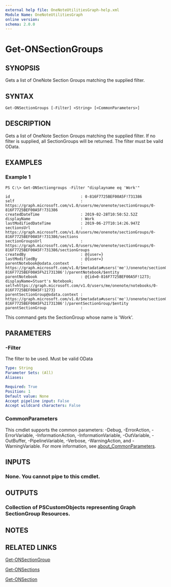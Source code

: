 ```yaml
---
external help file: OneNoteUtilitiesGraph-help.xml
Module Name: OneNoteUtilitiesGraph
online version:
schema: 2.0.0
---
```


# Get-ONSectionGroups

## SYNOPSIS
Gets a list of OneNote Section Groups matching the supplied filter.

## SYNTAX

```
Get-ONSectionGroups [-Filter] <String> [<CommonParameters>]
```

## DESCRIPTION
Gets a list of OneNote Section Groups matching the supplied filter.
If no filter is supplied, all SectionGroups will be returned.
The filter must be  vaild OData.

## EXAMPLES

### Example 1
```
PS C:\> Get-ONSectiongroups -Filter "displayname eq 'Work'"

id                               : 0-816F7725BEF00A5F!731386
self                             : https://graph.microsoft.com/v1.0/users/me/onenote/sectionGroups/0-816F7725BEF00A5F!731386
createdDateTime                  : 2019-02-28T10:50:52.52Z
displayName                      : Work
lastModifiedDateTime             : 2019-06-27T10:14:26.947Z
sectionsUrl                      : https://graph.microsoft.com/v1.0/users/me/onenote/sectionGroups/0-816F7725BEF00A5F!731386/sections
sectionGroupsUrl                 : https://graph.microsoft.com/v1.0/users/me/onenote/sectionGroups/0-816F7725BEF00A5F!731386/sectionGroups
createdBy                        : @{user=}
lastModifiedBy                   : @{user=}
parentNotebook@odata.context     : https://graph.microsoft.com/v1.0/$metadata#users('me')/onenote/sectionGroups('0-816F7725BEF00A5F%21731386')/parentNotebook/$entity
parentNotebook                   : @{id=0-816F7725BEF00A5F!1273; displayName=Stuart's Notebook; self=https://graph.microsoft.com/v1.0/users/me/onenote/notebooks/0-816F7725BEF00A5F!1273}
parentSectionGroup@odata.context : https://graph.microsoft.com/v1.0/$metadata#users('me')/onenote/sectionGroups('0-816F7725BEF00A5F%21731386')/parentSectionGroup/$entity
parentSectionGroup               :
```

This command gets the SectionGroup whose name is 'Work'.

## PARAMETERS

### -Filter
The filter to be used.
Must be valid OData

```yaml
Type: String
Parameter Sets: (All)
Aliases:

Required: True
Position: 1
Default value: None
Accept pipeline input: False
Accept wildcard characters: False
```

### CommonParameters
This cmdlet supports the common parameters: -Debug, -ErrorAction, -ErrorVariable, -InformationAction, -InformationVariable, -OutVariable, -OutBuffer, -PipelineVariable, -Verbose, -WarningAction, and -WarningVariable. For more information, see [about_CommonParameters](http://go.microsoft.com/fwlink/?LinkID=113216).

## INPUTS

### None. You cannot pipe to this cmdlet.
## OUTPUTS

### Collection of PSCustomObjects representing Graph SectionGroup Resources.
## NOTES

## RELATED LINKS

[Get-ONSectionGroup]()

[Get-ONSections]()

[Get-ONSection]()


